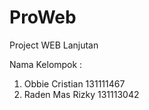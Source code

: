 # ProWeb
Project WEB Lanjutan

Nama Kelompok :
1. Obbie Cristian 131111467
2. Raden Mas Rizky 131113042
